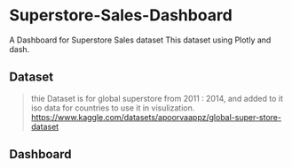 # Superstore-Sales-Dashboard
  A Dashboard for Superstore Sales dataset 
  This dataset using Plotly and dash.



## Dataset
> thie Dataset is for global superstore from 2011 : 2014, and added to it iso data for countries to use it in visulization. 
https://www.kaggle.com/datasets/apoorvaappz/global-super-store-dataset

## Dashboard 
